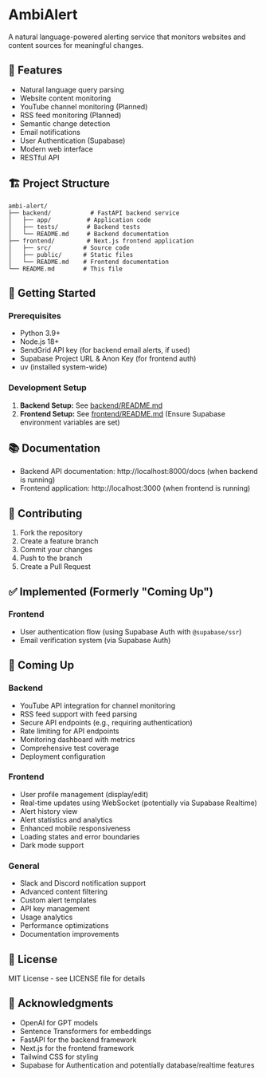 # AmbiAlert

A natural language-powered alerting service that monitors websites and content sources for meaningful changes.

## 🌟 Features

- Natural language query parsing
- Website content monitoring
- YouTube channel monitoring (Planned)
- RSS feed monitoring (Planned)
- Semantic change detection
- Email notifications
- User Authentication (Supabase)
- Modern web interface
- RESTful API

## 🏗️ Project Structure

```
ambi-alert/
├── backend/           # FastAPI backend service
│   ├── app/          # Application code
│   ├── tests/        # Backend tests
│   └── README.md     # Backend documentation
├── frontend/         # Next.js frontend application
│   ├── src/         # Source code
│   ├── public/      # Static files
│   └── README.md    # Frontend documentation
└── README.md        # This file
```

## 🚀 Getting Started

### Prerequisites

- Python 3.9+
- Node.js 18+
- SendGrid API key (for backend email alerts, if used)
- Supabase Project URL & Anon Key (for frontend auth)
- uv (installed system-wide)

### Development Setup

1.  **Backend Setup:** See [backend/README.md](backend/README.md)
2.  **Frontend Setup:** See [frontend/README.md](frontend/README.md) (Ensure Supabase environment variables are set)

## 📚 Documentation

- Backend API documentation: http://localhost:8000/docs (when backend is running)
- Frontend application: http://localhost:3000 (when frontend is running)

## 🤝 Contributing

1. Fork the repository
2. Create a feature branch
3. Commit your changes
4. Push to the branch
5. Create a Pull Request

## ✅ Implemented (Formerly "Coming Up")

### Frontend

- User authentication flow (using Supabase Auth with `@supabase/ssr`)
- Email verification system (via Supabase Auth)

## 🚀 Coming Up

### Backend

- YouTube API integration for channel monitoring
- RSS feed support with feed parsing
- Secure API endpoints (e.g., requiring authentication)
- Rate limiting for API endpoints
- Monitoring dashboard with metrics
- Comprehensive test coverage
- Deployment configuration

### Frontend

- User profile management (display/edit)
- Real-time updates using WebSocket (potentially via Supabase Realtime)
- Alert history view
- Alert statistics and analytics
- Enhanced mobile responsiveness
- Loading states and error boundaries
- Dark mode support

### General

- Slack and Discord notification support
- Advanced content filtering
- Custom alert templates
- API key management
- Usage analytics
- Performance optimizations
- Documentation improvements

## 📄 License

MIT License - see LICENSE file for details

## 🙏 Acknowledgments

- OpenAI for GPT models
- Sentence Transformers for embeddings
- FastAPI for the backend framework
- Next.js for the frontend framework
- Tailwind CSS for styling
- Supabase for Authentication and potentially database/realtime features
